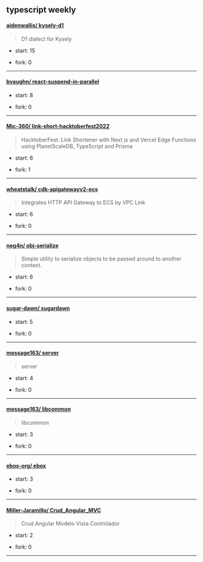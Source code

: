 ## typescript weekly

#### [aidenwallis/ kysely-d1](https://github.com/aidenwallis/kysely-d1)
>  D1 dialect for Kysely
+ start: 15
+ fork: 0
---
#### [bvaughn/ react-suspend-in-parallel](https://github.com/bvaughn/react-suspend-in-parallel)
>  
+ start: 8
+ fork: 0
---
#### [Mic-360/ link-short-hacktoberfest2022](https://github.com/Mic-360/link-short-hacktoberfest2022)
>  HacktoberFest: Link Shortener with Next js and Vercel Edge Functions using PlanetScaleDB, TypeScript and Prisma
+ start: 6
+ fork: 1
---
#### [wheatstalk/ cdk-apigatewayv2-ecs](https://github.com/wheatstalk/cdk-apigatewayv2-ecs)
>  Integrates HTTP API Gateway to ECS by VPC Link
+ start: 6
+ fork: 0
---
#### [neg4n/ obj-serialize](https://github.com/neg4n/obj-serialize)
>  Simple utility to serialize objects to be passed around to another context.
+ start: 6
+ fork: 0
---
#### [sugar-dawn/ sugardawn](https://github.com/sugar-dawn/sugardawn)
>  
+ start: 5
+ fork: 0
---
#### [message163/ server](https://github.com/message163/server)
>  server
+ start: 4
+ fork: 0
---
#### [message163/ libcommon](https://github.com/message163/libcommon)
>  libcommon
+ start: 3
+ fork: 0
---
#### [ebox-org/ ebox](https://github.com/ebox-org/ebox)
>  
+ start: 3
+ fork: 0
---
#### [Miller-Jaramillo/ Crud_Angular_MVC](https://github.com/Miller-Jaramillo/Crud_Angular_MVC)
>  Crud Angular Modelo Vista Controlador
+ start: 2
+ fork: 0
---